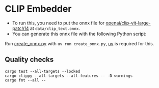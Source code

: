 # CLIP Embedder

* To run this, you need to put the onnx file for [openai/clip-vit-large-patch14](https://huggingface.co/openai/clip-vit-large-patch14/tree/main) at `data/clip_text.onnx`.
* You can generate this onnx file with the following Python script:

Run [create_onnx.py](data/create_onnx.py) with `uv run create_onnx.py`, [uv](https://docs.astral.sh/uv/getting-started/installation/) is required for this.

## Quality checks

```shell
cargo test --all-targets --locked
cargo clippy --all-targets --all-features -- -D warnings
cargo fmt --all --
```